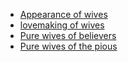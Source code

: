 - [Appearance of wives](https://quran.com/37/48)
- [lovemaking of wives](https://quran.com/37/48)
- [Pure wives of believers](https://quran.com/2/25)
- [Pure wives of the pious](https://quran.com/3/15)

